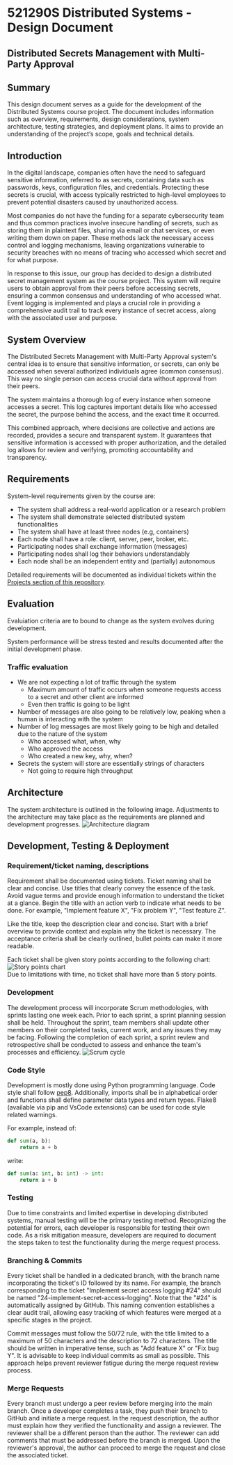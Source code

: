 # 521290S Distributed Systems - Design Document
## Distributed Secrets Management with Multi-Party Approval

## Summary
 This design document serves as a guide for the development of the Distributed Systems course project. The document includes information such as overview, requirements, design considerations, system architecture, testing strategies, and deployment plans. It aims to provide an understanding of the project’s scope, goals and technical details.

## Introduction
In the digital landscape, companies often have the need to safeguard sensitive information, referred to as secrets, containing data such as passwords, keys, configuration files, and credentials. Protecting these secrets is crucial, with access typically restricted to high-level employees to prevent potential disasters caused by unauthorized access.

Most companies do not have the funding for a separate cybersecurity team and thus common practices involve insecure handling of secrets, such as storing them in plaintext files, sharing via email or chat services, or even writing them down on paper. These methods lack the necessary access control and logging mechanisms, leaving organizations vulnerable to security breaches with no means of tracing who accessed which secret and for what purpose.

In response to this issue, our group has decided to design a distributed secret management system as the course project. This system will require users to obtain approval from their peers before accessing secrets, ensuring a common consensus and understanding of who accessed what. Event logging is implemented and plays a crucial role in providing a comprehensive audit trail to track every instance of secret access, along with the associated user and purpose.

## System Overview
The Distributed Secrets Management with Multi-Party Approval system's central idea is to ensure that sensitive information, or secrets, can only be accessed when several authorized individuals agree (common consensus). This way no single person can access crucial data without approval from their peers.

The system maintains a thorough log of every instance when someone accesses a secret. This log captures important details like who accessed the secret, the purpose behind the access, and the exact time it occurred.

This combined approach, where decisions are collective and actions are recorded, provides a secure and transparent system. It guarantees that sensitive information is accessed with proper authorization, and the detailed log allows for review and verifying, promoting accountability and transparency.

## Requirements
System-level requirements given by the course are:
- The system shall address a real-world application or a research problem
- The system shall demonstrate selected distributed system functionalities
- The system shall have at least three nodes (e.g, containers)
- Each node shall have a role: client, server, peer, broker, etc.
- Participating nodes shall exchange information (messages)
- Participating nodes shall log their behaviors understandably
- Each node shall be an independent entity and (partially) autonomous

Detailed requirements will be documented as individual tickets within the [Projects section of this repository](https://github.com/users/juskoski/projects/1/views/1).

## Evaluation
Evaluiation criteria are to bound to change as the system evolves during development.

System performance will be stress tested and results documented after the initial development phase.

### Traffic evaluation
- We are not expecting a lot of traffic through the system
    - Maximum amount of traffic occurs when someone requests access to a secret and other client are informed
    - Even then traffic is going to be light
- Number of messages are also going to be relatively low, peaking when a human is interacting with the system
- Number of log messages are most likely going to be high and detailed due to the nature of the system
    - Who accessed what, when, why
    - Who approved the access
    - Who created a new key, why, when?
- Secrets the system will store are essentially strings of characters
    - Not going to require high throughput


## Architecture
The system architecture is outlined in the following image. Adjustments to the architecture may take place as the requirements are planned and development progresses.
![Architecture diagram](/img/DistributedSystemArchitectureV1.png)

## Development, Testing & Deployment
### Requirement/ticket naming, descriptions
Requirement shall be documented using tickets. Ticket naming shall be clear and concise. Use titles that clearly convey the essence of the task. Avoid vague terms and provide enough information to understand the ticket at a glance. Begin the title with an action verb to indicate what needs to be done. For example, "Implement feature X", "Fix problem Y", "Test feature Z".

Like the title, keep the description clear and concise. Start with a brief overview to provide context and explain why the ticket is necessary. The acceptance criteria shall be clearly outlined, bullet points can make it more readable.

Each ticket shall be given story points according to the following chart:
![Story points chart](/img/StoryPoints.png)  
Due to limitations with time, no ticket shall have more than 5 story points.

### Development
The development process will incorporate Scrum methodologies, with sprints lasting one week each. Prior to each sprint, a sprint planning session shall be held. Throughout the sprint, team members shall update other members on their completed tasks, current work, and any issues they may be facing. Following the completion of each sprint, a sprint review and retrospective shall be conducted to assess and enhance the team's processes and efficiency.
![Scrum cycle](/img/ScrumCycle.png)

### Code Style
Development is mostly done using Python programming language. Code style shall follow [pep8](https://peps.python.org/pep-0008/). Additionally, imports shall be in alphabetical order and functions shall define parameter data types and return types. Flake8 (available via pip and VsCode extensions) can be used for code style related warnings.

For example, instead of:
```python
def sum(a, b):
    return a + b
```

write:
```python
def sum(a: int, b: int) -> int:
    return a + b
```

### Testing
Due to time constraints and limited expertise in developing distributed systems, manual testing will be the primary testing method. Recognizing the potential for errors, each developer is responsible for testing their own code. As a risk mitigation measure, developers are required to document the steps taken to test the functionality during the merge request process.

### Branching & Commits
Every ticket shall be handled in a dedicated branch, with the branch name incorporating the ticket's ID followed by its name. For example, the branch corresponding to the ticket "Implement secret access logging #24" should be named "24-implement-secret-access-logging". Note that the "#24" is automatically assigned by GitHub. This naming convention establishes a clear audit trail, allowing easy tracking of which features were merged at a specific stages in the project.

Commit messages must follow the 50/72 rule, with the title limited to a maximum of 50 characters and the description to 72 characters. The title should be written in imperative tense, such as "Add feature X" or "Fix bug Y". It is advisable to keep individual commits as small as possible. This approach helps prevent reviewer fatigue during the merge request review process.

### Merge Requests
Every branch must undergo a peer review before merging into the main branch. Once a developer completes a task, they push their branch to GitHub and initiate a merge request. In the request description, the author must explain how they verified the functionality and assign a reviewer. The reviewer shall be a different person than the author. The reviewer can add comments that must be addressed before the branch is merged. Upon the reviewer's approval, the author can proceed to merge the request and close the associated ticket.
